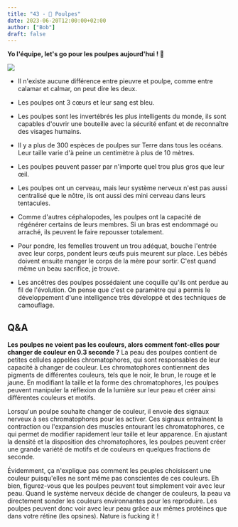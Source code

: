 ```yaml
---
title: "43 - 🐙 Poulpes"
date: 2023-06-20T12:00:00+02:00
author: ["Bob"]
draft: false
---
```


**Yo l'équipe, let's go pour les poulpes aujourd'hui ! 🐙**

![](/img/43.jpg)

- Il n'existe aucune différence entre pieuvre et poulpe, comme entre calamar et calmar, on peut dire les deux.

- Les poulpes ont 3 cœurs et leur sang est bleu.  

- Les poulpes sont les invertébrés les plus intelligents du monde, ils sont capables d'ouvrir une bouteille avec la sécurité enfant et de reconnaître des visages humains.

- Il y a plus de 300 espèces de poulpes sur Terre dans tous les océans. Leur taille varie d'à peine un centimètre à plus de 10 mètres.  

- Les poulpes peuvent passer par n'importe quel trou plus gros que leur œil.

- Les poulpes ont un cerveau, mais leur système nerveux n'est pas aussi centralisé que le nôtre, ils ont aussi des mini cerveau dans leurs tentacules.

- Comme d'autres céphalopodes, les poulpes ont la capacité de régénérer certains de leurs membres. Si un bras est endommagé ou arraché, ils peuvent le faire repousser totalement.

- Pour pondre, les femelles trouvent un trou adéquat, bouche l'entrée avec leur corps, pondent leurs œufs puis meurent sur place. Les bébés doivent ensuite manger le corps de la mère pour sortir. C'est quand même un beau sacrifice, je trouve.

- Les ancêtres des poulpes possédaient une coquille qu'ils ont perdue au fil de l'évolution. On pense que c'est ce paramètre qui a permis le développement d'une intelligence très développé et des techniques de camouflage.

## Q&A

**Les poulpes ne voient pas les couleurs, alors comment font-elles pour changer de couleur en 0.3 seconde ?**
La peau des poulpes contient de petites cellules appelées chromatophores, qui sont responsables de leur capacité à changer de couleur. Les chromatophores contiennent des pigments de différentes couleurs, tels que le noir, le brun, le rouge et le jaune. En modifiant la taille et la forme des chromatophores, les poulpes peuvent manipuler la réflexion de la lumière sur leur peau et créer ainsi différentes couleurs et motifs.

Lorsqu'un poulpe souhaite changer de couleur, il envoie des signaux nerveux à ses chromatophores pour les activer. Ces signaux entraînent la contraction ou l'expansion des muscles entourant les chromatophores, ce qui permet de modifier rapidement leur taille et leur apparence. En ajustant la densité et la disposition des chromatophores, les poulpes peuvent créer une grande variété de motifs et de couleurs en quelques fractions de seconde.

Évidemment, ça n'explique pas comment les peuples choisissent une couleur puisqu'elles ne sont même pas conscientes de ces couleurs. Eh bien, figurez-vous que les poulpes peuvent tout simplement voir avec leur peau. Quand le système nerveux décide de changer de couleurs, la peau va directement sonder les couleurs environnantes pour les reproduire. Les poulpes peuvent donc voir avec leur peau grâce aux mêmes protéines que dans votre rétine (les opsines). Nature is fucking it !